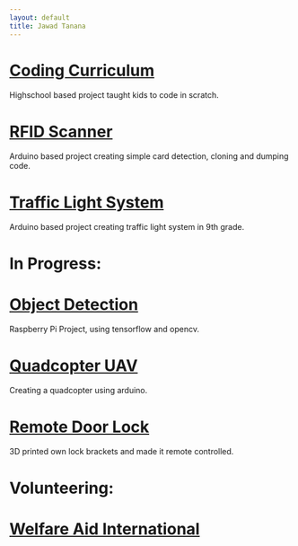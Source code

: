 ```yaml
---
layout: default
title: Jawad Tanana
---
```

# [Coding Curriculum](/projects/coding_curriculum.html)

Highschool based project taught kids to code in scratch.

# [RFID Scanner](/projects/rfid_scanner.html)

Arduino based project creating simple card detection, cloning and dumping code.

# [Traffic Light System](/projects/traffic_light_system.html)

Arduino based project creating traffic light system in 9th grade.

# In Progress:

# [Object Detection](/projects/object_detection.html)

Raspberry Pi Project, using tensorflow and opencv.

# [Quadcopter UAV](/projects/quadcopter.html)

Creating a quadcopter using arduino.

# [Remote Door Lock](/projects/remote_door_lock.html)

3D printed own lock brackets and made it remote controlled.

# Volunteering:

# [Welfare Aid International](/projects/volunteer.html)
